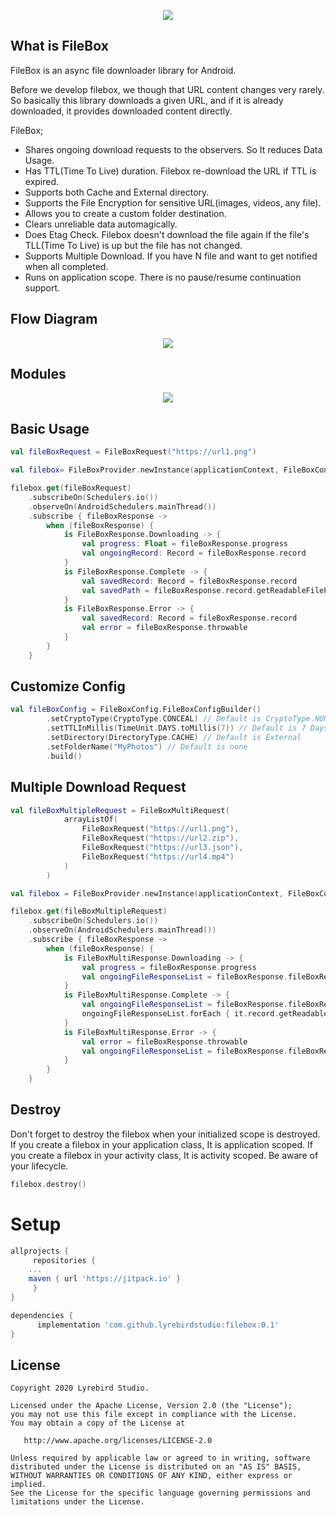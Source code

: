 <p align="center">
  <img src="https://raw.githubusercontent.com/lyrebirdstudio/filebox/master/art/icon_filebox.png">
</p>


## What is FileBox

FileBox is an async file downloader library for Android. 

Before we develop filebox, we though that URL content changes very rarely. So basically this library downloads a given URL, and if it is already downloaded, it provides downloaded content directly.

FileBox;

* Shares ongoing download requests to the observers. So It reduces Data Usage.
* Has TTL(Time To Live) duration. Filebox re-download the URL if TTL is expired.
* Supports both Cache and External directory.
* Supports the File Encryption for sensitive URL(images, videos, any file).
* Allows you to create a custom folder destination.
* Clears unreliable data automagically. 
* Does Etag Check. Filebox doesn't download the file again If the file's TLL(Time To Live) is up but the file has not changed.
* Supports Multiple Download. If you have N file and want to get notified when all completed.
* Runs on application scope. There is no pause/resume continuation support.

## Flow Diagram
<p align="center">
  <img src="https://raw.githubusercontent.com/lyrebirdstudio/filebox/master/art/diagram_filebox.png">
</p>

## Modules
<p align="center">
  <img src="https://raw.githubusercontent.com/lyrebirdstudio/filebox/master/art/filebox_modules.png">
</p>

## Basic Usage
```kotlin
val fileBoxRequest = FileBoxRequest("https://url1.png")

val filebox= FileBoxProvider.newInstance(applicationContext, FileBoxConfig.createDefault())

filebox.get(fileBoxRequest)
    .subscribeOn(Schedulers.io())
    .observeOn(AndroidSchedulers.mainThread())
    .subscribe { fileBoxResponse ->
        when (fileBoxResponse) {
            is FileBoxResponse.Downloading -> {
                val progress: Float = fileBoxResponse.progress
                val ongoingRecord: Record = fileBoxResponse.record
            }
            is FileBoxResponse.Complete -> {
                val savedRecord: Record = fileBoxResponse.record
                val savedPath = fileBoxResponse.record.getReadableFilePath()
            }
            is FileBoxResponse.Error -> {
                val savedRecord: Record = fileBoxResponse.record
                val error = fileBoxResponse.throwable
            }
        }
    }
```

## Customize Config

```kotlin
val fileBoxConfig = FileBoxConfig.FileBoxConfigBuilder()
        .setCryptoType(CryptoType.CONCEAL) // Default is CryptoType.NONE
        .setTTLInMillis(TimeUnit.DAYS.toMillis(7)) // Default is 7 Days
        .setDirectory(DirectoryType.CACHE) // Default is External
        .setFolderName("MyPhotos") // Default is none
        .build()
```

## Multiple Download Request

```kotlin
val fileBoxMultipleRequest = FileBoxMultiRequest(
            arrayListOf(
                FileBoxRequest("https://url1.png"),
                FileBoxRequest("https://url2.zip"),
                FileBoxRequest("https://url3.json"),
                FileBoxRequest("https://url4.mp4")
            )
        )

val filebox = FileBoxProvider.newInstance(applicationContext, FileBoxConfig.createDefault())

filebox.get(fileBoxMultipleRequest)
    .subscribeOn(Schedulers.io())
    .observeOn(AndroidSchedulers.mainThread())
    .subscribe { fileBoxResponse ->
        when (fileBoxResponse) {
            is FileBoxMultiResponse.Downloading -> {
                val progress = fileBoxResponse.progress
                val ongoingFileResponseList = fileBoxResponse.fileBoxResponseList
            }
            is FileBoxMultiResponse.Complete -> {
                val ongoingFileResponseList = fileBoxResponse.fileBoxResponseList
                ongoingFileResponseList.forEach { it.record.getReadableFilePath() }
            }
            is FileBoxMultiResponse.Error -> {
                val error = fileBoxResponse.throwable
                val ongoingFileResponseList = fileBoxResponse.fileBoxResponseList
            }
        }
    }
```

## Destroy

Don't forget to destroy the filebox when your initialized scope is destroyed. If you create a filebox in your application class, It is application scoped. If you create a filebox in your activity class, It is activity scoped. Be aware of your lifecycle.

```kotlin
filebox.destroy()
```

# Setup
```groovy
allprojects {
     repositories {
	...
	maven { url 'https://jitpack.io' }
     }
}
```
```groovy
dependencies {
      implementation 'com.github.lyrebirdstudio:filebox:0.1'
}
```

License
--------


    Copyright 2020 Lyrebird Studio.

    Licensed under the Apache License, Version 2.0 (the "License");
    you may not use this file except in compliance with the License.
    You may obtain a copy of the License at

       http://www.apache.org/licenses/LICENSE-2.0

    Unless required by applicable law or agreed to in writing, software
    distributed under the License is distributed on an "AS IS" BASIS,
    WITHOUT WARRANTIES OR CONDITIONS OF ANY KIND, either express or implied.
    See the License for the specific language governing permissions and
    limitations under the License.








